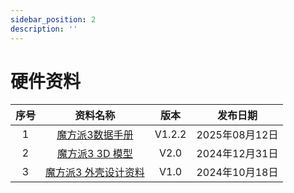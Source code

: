 ```yaml
---
sidebar_position: 2
description: ''
---
```


# 硬件资料


| 序号 | 资料名称                                                                                                                   | 版本 |     发布日期     |
| :-: | :--------------------------------------------------------------------------------------------------------------------------: | :-----: | :----------: |
|  1  | [魔方派3数据手册](https://thundercomm.s3.dualstack.ap-northeast-1.amazonaws.com/uploads/web/rubik-pi-3/20250812/%E9%AD%94%E6%96%B9%E6%B4%BE%203%20%E6%95%B0%E6%8D%AE%E6%89%8B%E5%86%8C%20V1.2.2.pdf) |   V1.2.2   | 2025年08月12日 |
|  2  | [魔方派3 3D 模型](https://thundercomm.s3-accelerate.amazonaws.com/uploads/web/rubik-pi-3/RUBIK%20Pi%203%203D%E6%A8%A1%E5%9E%8B%20V2.0.zip) |   V2.0   | 2024年12月31日 |
|  3  | [魔方派3 外壳设计资料](https://thundercomm.s3-accelerate.amazonaws.com/uploads/web/rubik-pi-3/RUBIK%20Pi%203%20%E5%A4%96%E5%A3%B3%E8%AE%BE%E8%AE%A1%E8%B5%84%E6%96%99%20V1.0.zip) |   V1.0   | 2024年10月18日 |